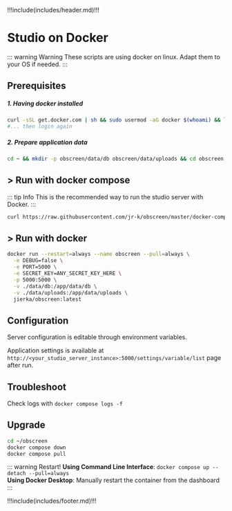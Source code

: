 !!!include(includes/header.md)!!!

# Studio on Docker

::: warning Warning
These scripts are using docker on linux. Adapt them to your OS if needed.
:::

## Prerequisites

##### 1. Having docker installed
```bash
curl -sSL get.docker.com | sh && sudo usermod -aG docker $(whoami) && logout 
#... then login again
```

##### 2. Prepare application data
```bash
cd ~ && mkdir -p obscreen/data/db obscreen/data/uploads && cd obscreen
```

## > Run with docker compose

::: tip Info
This is the recommended way to run the studio server with Docker.
:::

```bash
curl https://raw.githubusercontent.com/jr-k/obscreen/master/docker-compose.yml > docker-compose.yml && docker compose up --detach --pull=always
```

## > Run with docker

```bash
docker run --restart=always --name obscreen --pull=always \
  -e DEBUG=false \
  -e PORT=5000 \
  -e SECRET_KEY=ANY_SECRET_KEY_HERE \
  -p 5000:5000 \
  -v ./data/db:/app/data/db \
  -v ./data/uploads:/app/data/uploads \
  jierka/obscreen:latest
```

## Configuration

Server configuration is editable through environment variables.

Application settings is available at `http://<your_studio_server_instance>:5000/settings/variable/list` page after run.

## Troubleshoot

Check logs with `docker compose logs -f` 

## Upgrade

```bash
cd ~/obscreen
docker compose down
docker compose pull
```

::: warning Restart!
**Using Command Line Interface**: `docker compose up --detach --pull=always`<br />
**Using Docker Desktop**: Manually restart the container from the dashboard
:::

!!!include(includes/footer.md)!!!